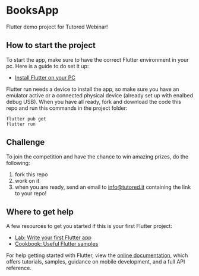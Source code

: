 # BooksApp

Flutter demo project for Tutored Webinar!
## How to start the project

To start the app, make sure to have the correct Flutter environment in your pc.
Here is a guide to do set it up:
- [Install Flutter on your PC](https://flutter.dev/docs/get-started/install)

Flutter run needs a device to install the app, so make sure you have an emulator active or a connected physical device (already set up with enalbed debug USB).
When you have all ready, fork and download the code this repo and run this commands in the project folder:

```
flutter pub get
flutter run
```

## Challenge
To join the competition and have the chance to win amazing prizes, do the following:

1) fork this repo
2) work on it
3) when you are ready, send an email to info@tutored.it containing the link to your repo!

## Where to get help
A few resources to get you started if this is your first Flutter project:

- [Lab: Write your first Flutter app](https://flutter.dev/docs/get-started/codelab)
- [Cookbook: Useful Flutter samples](https://flutter.dev/docs/cookbook)

For help getting started with Flutter, view the
[online documentation](https://flutter.dev/docs), which offers tutorials,
samples, guidance on mobile development, and a full API reference.



